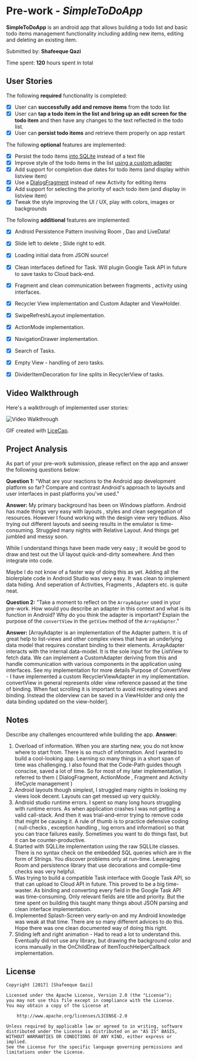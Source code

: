 # Pre-work - *SimpleToDoApp*

**SimpleToDoApp** is an android app that allows building a todo list and basic todo items management functionality including adding new items, editing and deleting an existing item.

Submitted by: **Shafeeque Qazi**

Time spent: **120** hours spent in total

## User Stories

The following **required** functionality is completed:

* [X] User can **successfully add and remove items** from the todo list
* [X] User can **tap a todo item in the list and bring up an edit screen for the todo item** and then have any changes to the text reflected in the todo list.
* [X] User can **persist todo items** and retrieve them properly on app restart

The following **optional** features are implemented:

* [X] Persist the todo items [into SQLite](http://guides.codepath.com/android/Persisting-Data-to-the-Device#sqlite) instead of a text file
* [X] Improve style of the todo items in the list [using a custom adapter](http://guides.codepath.com/android/Using-an-ArrayAdapter-with-ListView)
* [X] Add support for completion due dates for todo items (and display within listview item)
* [X] Use a [DialogFragment](http://guides.codepath.com/android/Using-DialogFragment) instead of new Activity for editing items
* [X] Add support for selecting the priority of each todo item (and display in listview item)
* [X] Tweak the style improving the UI / UX, play with colors, images or backgrounds

The following **additional** features are implemented:

* [X] Android Persistence Pattern involving Room , Dao and LiveData!
* [X] Slide left to delete ; Slide right to edit.
* [X] Loading initial data from JSON source!
* [X] Clean interfaces defined for Task. Will plugin Google Task API in future to save tasks to Cloud back-end.
* [X] Fragment and clean communication between fragments , activity using interfaces.
* [X] Recycler View implementation and Custom Adapter and ViewHolder.
* [X] SwipeRefreshLayout implementation. 
* [X] ActionMode implementation.
* [X] NavigationDrawer implementation.
* [X] Search of Tasks.
* [X] Empty View - handling of zero tasks.
* [X] DividerItemDecoration for line splits in RecyclerView of tasks.


## Video Walkthrough

Here's a walkthrough of implemented user stories:

<img src='https://i.imgur.com/isq9Gki.gifv' title='Video Walkthrough' width='' alt='Video Walkthrough' />

GIF created with [LiceCap](http://www.cockos.com/licecap/).

## Project Analysis

As part of your pre-work submission, please reflect on the app and answer the following questions below:

**Question 1:** "What are your reactions to the Android app development platform so far? Compare and contrast Android's approach to layouts and user interfaces in past platforms you've used."

**Answer:**  My primary background has been on Windows platform. Android has made things very easy with layouts , styles and clean segregation of resources. However I found working with the design view very tediuos. Also trying out different layouts and seeing results in the emulator is time-consuming. Struggled many nights with Relative Layout. And things get jumbled and messy soon.

While I understand things have been made very easy ; it would be good to draw and test out the UI layout quick-and-dirty somewhere. And then integrate into code.

Maybe I do not know of a faster way of doing this as yet. Adding all the biolerplate code in Android Studio was very easy. It was clean to implement data hiding. And seperation of Activities, Fragments , Adapters etc. is quite neat.

**Question 2:** "Take a moment to reflect on the `ArrayAdapter` used in your pre-work. How would you describe an adapter in this context and what is its function in Android? Why do you think the adapter is important? Explain the purpose of the `convertView` in the `getView` method of the `ArrayAdapter`."

**Answer:** [ArrayAdapter is an implementation of the Adapter pattern. It is of great help to list-views and other complex views that have an underlying data model that requires constant binding to their elements. ArrayAdapter interacts with the internal data-model. It is the sole input for the ListView to fetch data. We can implement a CustomAdapter deriving from this and handle communication with various components in the application using interfaces. See my implementation for more details
  Purpose of ConvertView - I have implemented a custom RecyclerViewAdapter in my implementation. convertView in general represents older view reference passed at the time of binding. When fast scrolling it is important to avoid recreating views and binding. Instead the olderview can be saved in a ViewHolder and only the data binding updated on the view-holder].

## Notes

Describe any challenges encountered while building the app.
**Answer:** 
1) Overload of information. When you are starting new, you do not know where to start from. There is so much of information. And I wanted to build a cool-looking app. Learning so many things in a short span of time was challenging. I also found that the Code-Path guides though conscise, saved a lot of time. So for most of my later implementation, I referred to them ( DialogFragment, ActionMode , Fragment and Activity lifeCycle management )
2) Android layouts though simplest, I struggled many nights in looking my views look decent. Layouts can get messed up very quickly.
3) Android studio runtime errors. I spent so many long hours struggling with runtime errors. As when application crashes I was not getting a valid call-stack. And then it was trial-and-error trying to remove code that might be causing it. A rule of thumb is to practice defensive coding ( null-checks , exception handling , log errors and information) so that you can trace failures easily. Sometimes you want to do things fast, but it can be counter-productive.
4) Started with SQLLite implementation using the raw SQLLite classes. There is no syntax check on the embedded SQL queries which are in the form of Strings. You discover problems only at run-time. Leveraging Room and persistence library that use decorations and compile-time checks was very helpful.
5) Was trying to build a compatible Task interface with Google Task API, so that can upload to Cloud API in future. This proved to be a big time-waster. As binding and converting every field in the Google Task API was time-consuming. Only relevant fields are title and priority. But the time spent on building this taught many things about JSON parsing and clean interface implementation. 
6) Implemented Splash-Screen very early-on and my Android knowledge was weak at that time. There are so many different advices to do this. Hope there was one clean documented way of doing this right.
7) Sliding left and right animation - Had to read a lot to understand this. Eventually did not use any library, but drawing the background color and icons manually in the OnChildDraw of ItemTouchHelperCallback implementation.

## License

    Copyright [2017] [Shafeeque Qazi]

    Licensed under the Apache License, Version 2.0 (the "License");
    you may not use this file except in compliance with the License.
    You may obtain a copy of the License at

        http://www.apache.org/licenses/LICENSE-2.0

    Unless required by applicable law or agreed to in writing, software
    distributed under the License is distributed on an "AS IS" BASIS,
    WITHOUT WARRANTIES OR CONDITIONS OF ANY KIND, either express or implied.
    See the License for the specific language governing permissions and
    limitations under the License.
